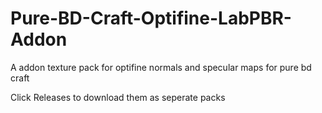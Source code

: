 # Pure-BD-Craft-Optifine-LabPBR-Addon
A addon texture pack for optifine normals and specular maps for pure bd craft

Click Releases to download them as seperate packs
